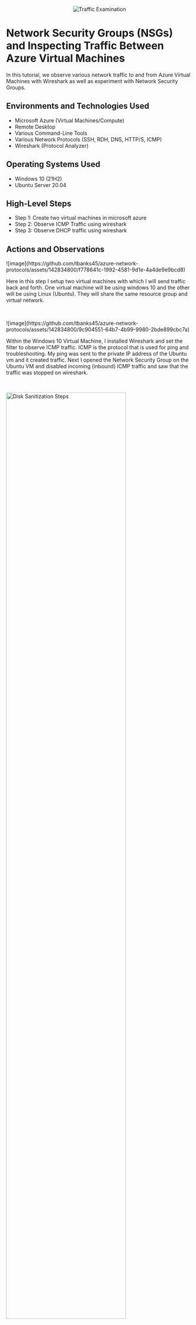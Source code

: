 <p align="center">
<img src="https://i.imgur.com/Ua7udoS.png" alt="Traffic Examination"/>
</p>

<h1>Network Security Groups (NSGs) and Inspecting Traffic Between Azure Virtual Machines</h1>
In this tutorial, we observe various network traffic to and from Azure Virtual Machines with Wireshark as well as experiment with Network Security Groups. <br />


<h2>Environments and Technologies Used</h2>

- Microsoft Azure (Virtual Machines/Compute)
- Remote Desktop
- Various Command-Line Tools
- Various Network Protocols (SSH, RDH, DNS, HTTP/S, ICMP)
- Wireshark (Protocol Analyzer)

<h2>Operating Systems Used </h2>

- Windows 10 (21H2)
- Ubuntu Server 20.04

<h2>High-Level Steps</h2>

- Step 1: Create two virtual machines in microsoft azure
- Step 2: Observe ICMP Traffic using wireshark
- Step 3: Observe DHCP traffic using wireshark

<h2>Actions and Observations</h2>

<p>
![image](https://github.com/tbanks45/azure-network-protocols/assets/142834800/f778641c-1992-4581-9d1e-4a4de9e9bcd8)
</p>
<p>
Here in this step I setup two virtual machines with which I will send traffic back and forth. One virtual machine will be using windows 10 and the other will be using Linux (Ubuntu). They will share the same resource group and virtual network.
</p>
<br />

<p>
![image](https://github.com/tbanks45/azure-network-protocols/assets/142834800/9c904551-64b7-4b99-9980-2bde899cbc7a)
</p>
<p>
Within the Windows 10 Virtual Machine, I installed Wireshark and set the filter to observe ICMP traffic. ICMP is the protocol that is used for ping and troubleshooting. My ping was sent to the private IP address of the Ubuntu vm and it created traffic. Next I opened the Network Security Group on the Ubuntu VM and disabled incoming (inbound) ICMP traffic and saw that the traffic was stopped on wireshark.

</p>
<br />

<p>
<img src="https://i.imgur.com/DJmEXEB.png" height="80%" width="80%" alt="Disk Sanitization Steps"/>
</p>
<p>
Here I set the filter on wireshark to DHCP to observe DHCP traffic. From the Windows 10 VM, I attempted to issue the VM a new IP address from the command line using the ipconfig /renew command and observed the DHCP traffic appearing in WireShark.

</p>
<br />
